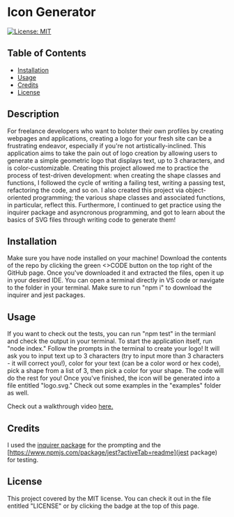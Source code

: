 # Icon Generator
[![License: MIT](https://img.shields.io/badge/License-MIT-yellow.svg)](https://opensource.org/licenses/MIT)


## Table of Contents
- [Installation](#installation)
- [Usage](#usage)
- [Credits](#credits)
- [License](#license)

## Description
For freelance developers who want to bolster their own profiles by creating webpages and applications, creating a logo for your fresh site can be a frustrating endeavor, especially if you're not artistically-inclined. This application aims to take the pain out of logo creation by allowing users to generate a simple geometric logo that displays text, up to 3 characters, and is color-customizable. 
Creating this project allowed me to practice the process of test-driven development: when creating the shape classes and functions, I followed the cycle of writing a failing test, writing a passing test, refactoring the code, and so on. I also created this project via object-oriented programming; the various shape classes and associated functions, in particular, reflect this. Furthermore, I continued to get practice using the inquirer package and asyncronous programming, and got to learn about the basics of SVG files through writing code to generate them!  

## Installation
Make sure you have node installed on your machine!
Download the contents of the repo by clicking the green <>CODE button on the top right of the GitHub page. Once you've downloaded it and extracted the files, open it up in your desired IDE. You can open a terminal directly in VS code or navigate to the folder in your terminal. Make sure to run "npm i" to download the inquirer and jest packages.

## Usage
If you want to check out the tests, you can run "npm test" in the termianl and check the output in your terminal.
To start the application itself, run "node index." Follow the prompts in the terminal to create your logo! It will ask you to input text up to 3 characters (try to input more than 3 characters - it will correct you!), color for your text (can be a color word or hex code), pick a shape from a list of 3, then pick a color for your shape. The code will do the rest for you!
Once you've finished, the icon will be generated into a file entitled "logo.svg." Check out some examples in the "examples" folder as well.

Check out a walkthrough video [here.](https://app.screencastify.com/v3/watch/WuyKuyx9HCuzYi1h24Br)

## Credits

I used the [inquirer package](https://www.npmjs.com/package/inquirer) for the prompting and the [https://www.npmjs.com/package/jest?activeTab=readme](jest package) for testing.

## License

This project covered by the MIT license. You can check it out in the file entitled "LICENSE" or by clicking the badge at the top of this page.


